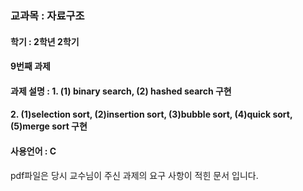 ### 교과목 : 자료구조
#### 학기 : 2학년 2학기
#### 9번째 과제
#### 과제 설명 : 1. (1) binary search, (2) hashed search 구현
#### 2. (1)selection sort, (2)insertion sort, (3)bubble sort, (4)quick sort, (5)merge sort 구현
#### 사용언어 : C

pdf파일은 당시 교수님이 주신 과제의 요구 사항이 적힌 문서 입니다.
